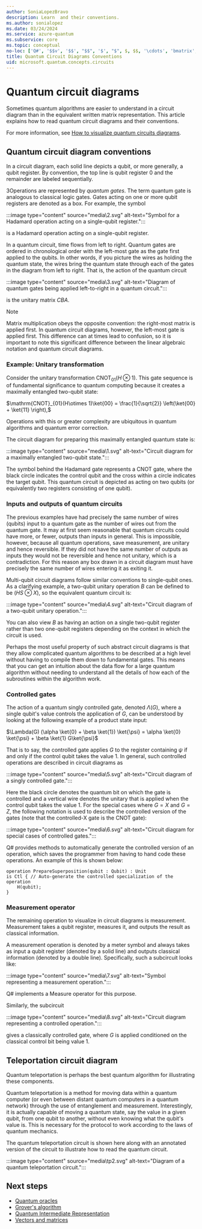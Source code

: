 ```yaml
---
author: SoniaLopezBravo
description: Learn  and their conventions.
ms.author: sonialopez
ms.date: 03/24/2024
ms.service: azure-quantum
ms.subservice: core
ms.topic: conceptual
no-loc: ['Q#', '$$v', '$$', "$$", '$', "$", $, $$, '\cdots', 'bmatrix', '\ddots', '\equiv', '\sum', '\begin', '\end', '\sqrt', '\otimes', '{', '}', '\text', '\phi', '\kappa', '\psi', '\alpha', '\beta', '\gamma', '\delta', '\omega', '\bra', '\ket', '\boldone', '\\\\', '\\', '=', '\frac', '\text', '\mapsto', '\dagger', '\to', '\begin{cases}', '\end{cases}', '\operatorname', '\braket', '\id', '\expect', '\defeq', '\variance', '\dd', '&', '\begin{align}', '\end{align}', '\Lambda', '\lambda', '\Omega', '\mathrm', '\left', '\right', '\qquad', '\times', '\big', '\langle', '\rangle', '\bigg', '\Big', '|', '\mathbb', '\vec', '\in', '\texttt', '\ne', '<', '>', '\leq', '\geq', '~~', '~', '\begin{bmatrix}', '\end{bmatrix}', '\_', target, targets]
title: Quantum Circuit Diagrams Conventions
uid: microsoft.quantum.concepts.circuits
---
```


# Quantum circuit diagrams

Sometimes quantum algorithms are easier to understand in a circuit diagram than in the equivalent written matrix representation. This article explains how to read quantum circuit diagrams and their conventions.

For more information, see [How to visualize quantum circuits diagrams](xref:microsoft.quantum.how-to.visualize-circuits).

## Quantum circuit diagram conventions

In a circuit diagram, each solid line depicts a qubit, or more generally, a qubit register. By convention, the top line is qubit register $0$ and the remainder are labeled sequentially. 

3Operations are represented by *quantum gates*. The term quantum gate is analogous to classical logic gates. Gates acting on one or more qubit registers are denoted as a box.
For example, the symbol

:::image type="content" source="media\2.svg" alt-text="Symbol for a Hadamard operation acting on a single-qubit register.":::

is a Hadamard operation acting on a single-qubit register.

In a quantum circuit, time flows from left to right. Quantum gates are ordered in chronological order with the left-most gate as the gate first applied to the qubits.
In other words, if you picture the wires as holding the quantum state, the wires bring the quantum state through each of the gates in the diagram from left to right.
That is, the action of the quantum circuit

:::image type="content" source="media\3.svg" alt-text="Diagram of quantum gates being applied left-to-right in a quantum circuit.":::

is the unitary matrix $CBA$.

> [!NOTE]
> Matrix multiplication obeys the opposite convention: the right-most matrix is applied first. In quantum circuit diagrams, however, the left-most gate is applied first. This difference can at times lead to confusion, so it is important to note this significant difference between the linear algebraic notation and quantum circuit diagrams.

### Example: Unitary transformation

Consider the unitary transformation $\text{ CNOT}_{01}(H\otimes 1)$.
This gate sequence is of fundamental significance to quantum computing because it creates a maximally entangled two-qubit state:

$\mathrm{CNOT}_{01}(H\otimes 1)\ket{00} = \frac{1}{\sqrt{2}} \left(\ket{00} + \ket{11} \right),$

Operations with this or greater complexity are ubiquitous in quantum algorithms and quantum error correction.

The circuit diagram for preparing this maximally entangled quantum state is:

:::image type="content" source="media\1.svg" alt-text="Circuit diagram for a maximally entangled two-qubit state.":::

The symbol behind the Hadamard gate represents a CNOT gate, where the black circle indicates the control qubit and the cross within a circle indicates the target qubit. This quantum circuit is depicted as acting on two qubits (or equivalently two registers consisting of one qubit).

### Inputs and outputs of quantum circuits

The previous examples have had precisely the same number of wires (qubits) input to a quantum gate as the number of wires out from the quantum gate.
It may at first seem reasonable that quantum circuits could have more, or fewer, outputs than inputs in general.
This is impossible, however, because all quantum operations, save measurement, are unitary and hence reversible.
If they did not have the same number of outputs as inputs they would not be reversible and hence not unitary, which is a contradiction.
For this reason any box drawn in a circuit diagram must have precisely the same number of wires entering it as exiting it.

Multi-qubit circuit diagrams follow similar conventions to single-qubit ones.
As a clarifying example, a two-qubit unitary operation $B$ can be defined to be $(H S\otimes X)$, so the equivalent quantum circuit is:

:::image type="content" source="media\4.svg" alt-text="Circuit diagram of a two-qubit unitary operation.":::

You can also view $B$ as having an action on a single two-qubit register rather than two one-qubit registers depending on the context in which the circuit is used. 

Perhaps the most useful property of such abstract circuit diagrams is that they allow complicated quantum algorithms to be described at a high level without having to compile them down to fundamental gates.
This means that you can get an intuition about the data flow for a large quantum algorithm without needing to understand all the details of how each of the subroutines within the algorithm work.

### Controlled gates

The action of a quantum singly controlled gate, denoted $\Lambda(G)$, where a single qubit's value controls the application of $G$, can be understood by looking at the following example of a product state input:

$\Lambda(G) (\alpha \ket{0} + \beta \ket{1}) \ket{\psi} = \alpha \ket{0} \ket{\psi} + \beta \ket{1} G\ket{\psi}$

That is to say, the controlled gate applies $G$ to the register containing $\psi$ if and only if the control qubit takes the value $1$. In general, such controlled operations are described in circuit diagrams as

:::image type="content" source="media\5.svg" alt-text="Circuit diagram of a singly controlled gate.":::

Here the black circle denotes the quantum bit on which the gate is controlled and a vertical wire denotes the unitary that is applied when the control qubit takes the value $1$.
For the special cases where $G=X$ and $G=Z$, the following notation is used to describe the controlled version of the gates (note that the controlled-X gate is the CNOT gate):

:::image type="content" source="media\6.svg" alt-text="Circuit diagram for special cases of controlled gates.":::

Q# provides methods to automatically generate the controlled version of an operation, which saves the programmer from having to hand code these operations. An example of this is shown below:

```qsharp
operation PrepareSuperposition(qubit : Qubit) : Unit
is Ctl { // Auto-generate the controlled specialization of the operation
    H(qubit);
}
```

### Measurement operator

The remaining operation to visualize in circuit diagrams is measurement. Measurement takes a qubit register, measures it, and outputs the result as classical information.

A measurement operation is denoted by a meter symbol and always takes as input a qubit register (denoted by a solid line) and outputs classical information (denoted by a double line).
Specifically, such a subcircuit looks like:

:::image type="content" source="media\7.svg" alt-text="Symbol representing a measurement operation.":::

Q# implements a Measure operator for this purpose. 

Similarly, the subcircuit

:::image type="content" source="media\8.svg" alt-text="Circuit diagram representing a controlled operation.":::

gives a classically controlled gate, where $G$ is applied conditioned on the classical control bit being value $1$.

## Teleportation circuit diagram

Quantum teleportation is perhaps the best quantum algorithm for illustrating these components.

Quantum teleportation is a method for moving data within a quantum computer (or even between distant quantum computers in a quantum network) through the use of entanglement and measurement.
Interestingly, it is actually capable of moving a quantum state, say the value in a given qubit, from one qubit to another, without even knowing what the qubit's value is.
This is necessary for the protocol to work according to the laws of quantum mechanics.

The quantum teleportation circuit is shown here along with an annotated version of the circuit to illustrate how to read the quantum circuit.

:::image type="content" source="media\tp2.svg" alt-text="Diagram of a quantum teleportation circuit.":::

## Next steps

- [Quantum oracles](xref:microsoft.quantum.concepts.oracles)
- [Grover's algorithm](xref:microsoft.quantum.concepts.grovers)
- [Quantum Intermediate Representation](xref:microsoft.quantum.concepts.qir)
- [Vectors and matrices](xref:microsoft.quantum.concepts.vectors)
